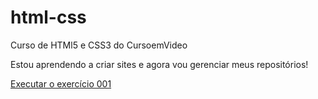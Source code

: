 # html-css
 Curso de HTMl5 e CSS3 do CursoemVideo

Estou aprendendo a criar sites e agora vou gerenciar meus repositórios!

<a href="https://karolynemirella.github.io/html-css/exercicios/ex001/index.html">Executar o exercício 001</a>